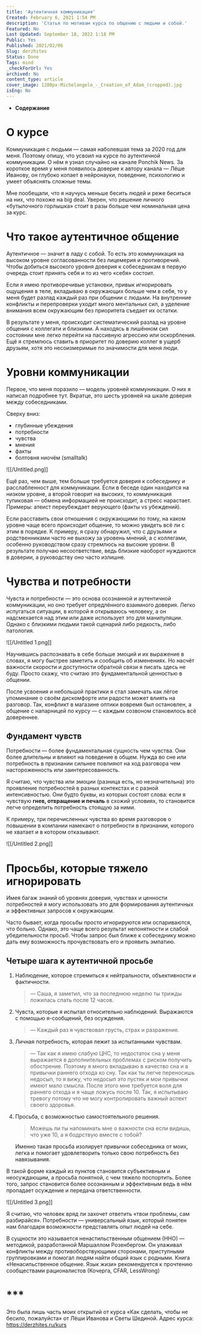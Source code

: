 ```yaml
---
title: 'Аутентичная коммуникация'
Created: February 6, 2021 1:54 PM
description: 'Статья по мотивам курса по общению с людьми и собой.'
Featured: No
Last Updated: September 18, 2022 1:18 PM
Public: Yes
Published: 2021/02/06
Slug: derzhites
Status: Done
Tags: mind
_checkForUrl: Yes
archived: No
content_type: article
cover_image: 1280px-Michelangelo_-_Creation_of_Adam_(cropped).jpg
isEng: No
---
```


- **Содержание**

# О курсе

Коммуникация с людьми — самая наболевшая тема за 2020 год для меня. Поэтому опишу, что усвоил на курсе по аутентичной коммуникации. О нём я узнал случайно на канале Ponchik News. За короткое время у меня появилось доверие к автору канала — Лёше Иванову, он глубоко копает в нейронауки, поведение, психологию и умеет объяснять сложные темы.

Мне пообещали, что я научусь меньше бесить людей и реже беситься на них, что похоже на big deal. Уверен, что решение личного «бутылочного горлышка» стоит в разы больше чем номинальная цена за курс.

# Что такое аутентичное общение

Аутентичное — значит в ладу с собой. То есть это коммуникация на высоком уровне согласованности без лицемерия и противоречий. Чтобы добиться высокого уровня доверия к собеседникам в первую очередь стоит принять себя и то из чего «себя» состоит.

Если я имею противоречивые установки, привык игнорировать ощущения в теле, вкладываю в окружающих больше чем в себя, то у меня будет разлад каждый раз при общении с людьми. На внутренние конфликты и перепроверки уходит много ментальных сил, а уделение внимания всем окружающим без приоритета съедает их остатки.

В результате у меня, происходит систематический разлад на уровне общения с коллегати и близкими. А находясь в лишённом сил состоянии мне легко перейти на пассивную агрессию или оскорбления. Ещё я стремлюсь ставить в приоритет по доверию коллег в ущерб друзьям, хотя это несоизмеримые по значимости для меня люди.

# Уровни коммуникации

Первое, что меня поразило — модель уровней коммуникации. О них я написал подробнее тут. Вкратце, это шесть уровней на шкале доверия между собеседниками.

Сверху вниз:

- глубинные убеждения
- потребности
- чувства
- мнения
- факты
- болтовня ниочём (smalltalk)

![[/Untitled.png]]

Ещё раз, чем выше, тем больше требуется доверия к собеседнику и расслабленност для коммуникации. Если в беседе один находится на низком уровне, а второй говорит на высоких, то коммуникация тупиковая — обмена информацией не происходит, а стресс нарастает. Примеры: атеист переубеждает верующего (факты vs убеждений).

Если расставить свои отношения с окружающими по тому, на каком уровне чаще всего происходит общение, то можно увидеть всё ли с этим в порядке. К примеру, я сразу обнаружил, что с друзьями и родственниками часто не выхожу за уровень мнений, а с коллегами, особенно руководством сразу стремлюсь на высокие уровни. В результате получаю несоответствие, ведь близкие наоборот нуждаются в доверии, а руководству оно часто излишне.

# Чувства и потребности

Чувста и потребности — это основа осознанной и аутентичной коммуникации, но оно требует опредлённого взаимного доверия. Легко испугаться ситуации, в которой я открываюсь человеку, а он надсмехается над этим или даже использует это для манипуляции. Однако с близкими людьми такой сценарий либо редкость, либо патология.

![[/Untitled 1.png]]

Научившись распознавать в себе больше эмоций и их выражение в словах, я могу быстрее заметить и сообщить об изменениях. Но насчёт важности скорости и доступности обратной связи я писать здесь не буду. Просто скажу, что считаю это фундаментальной ценностью в общении.

После усвоения и небольшой практики я стал замечать как лёгое упоминание о своём дискомфорте или радости может влиять на разговор. Так, конфликт в магазине оптики вовремя был остановлен, а общение с напарницей по курсу — с каждым созвоном становилось всё довереннее.

## Фундамент чувств

Потребности — более фундаментальная сущность чем чувства. Они более длительны и влияют на поведение в общем. Нужда во сне или потребность в признании сильнее повлияют на ход разговора чем настороженность или заинтересованность.

Я считаю, что чувства или эмоции (разница есть, но незначительна) это проявление потребностей в разных контекстах и с разной интенсивностью. Они будто буквы, из которых состоят слова: если я чувствую **гнев, отвращение и печаль** в схожий условиях, то становится легче определить потребность стоящую за ними.

К примеру, три перечисленных чувства во время разговоров о повышении в компании намекают о потребности в признании, которого не хватает и в котором отказывают.

![[/Untitled 2.png]]

# Просьбы, которые тяжело игнорировать

Имея багаж знаний об уровнях доверия, чувствах и ценности потребностей я могу использовать это для формирования аутентичных и эффективных запросов к окружающим. 

Часто бывает, когда просьбы просто игнорируются или оспариваются, что больно. Однако, это чаще всего результат непонятности и слабой убедительности просьб. Чтобы запрос был ближе к собеседнику можно дать ему возможность прочувствовать его и проявить эмпатию.

## Четыре шага к аутентичной просьбе

1. Наблюдение, которое стремиться к нейтральности, объективности и фактичности.
    
    > — Саша, я заметил, что за последнюю неделю ты трижды ложилась спать после 12 часов.
    > 
2. Чувста, которые я испытал относительно наблюдений. Выражаются с помощью я-сообщений, без осуждения.
    
    > — Каждый раз я чувствовал грусть, страх и разражение.
    > 
3. Личная потребность, которая лежит за испытанными чувствам.
    
    > — Так как я имею слабую ЦНС, то недостаток сна у меня выражается в дополнительных проблемах с риском получить обострение. Поэтому я много вкладываю в качество сна и в привычки раннего отхода ко сну.
    Так как ты легче переносишь недосып, то я вижу, что недосып это пустяк и мои привычки имеют мало смысла. После этого мне требуется воля для раннего отхода и я чаще ложусь после 10.
    Так, я испытываю тревогу потому что не могу контролировать важный аспект своего здоровья.
    > 
4. Просьба, с возможностью самостоятельного решения.
    
    > Можешь ли ты напоминать мне о важности сна если видишь, что уже 10, а я бодрствую вместе с тобой?
    > 
    
    Именно такая просьба изолирует привычки собеседника от моих, легка и помогает удовлетворить только свою потребность без навязывания.
    

В такой форме каждый из пунктов становится субъективным и неосуждающим, а просьба понятной, с чем тяжело поспортить. Более того, запрос становится более осознанным и эффективным ведь в нём пропадает осуждение и передача ответственности.

![[/Untitled 3.png]]

Я считаю, что человек вряд ли захочет ответить «твои проблемы, сам разбирайся». Потребности — универсальный язык, который понятен нам благодаря возможности представлять опыт людей на себе.

В сущности это называется ненастильственным общением (ННО) — методикой, разработанной Маршаллом Розенбергом. Он улаживал конфликты между противоборствующими сторонами, приступными группировками и помогал людям найти общий язык с родными. Книга «Ненасильственное общение. Язык жизи» рекомендуется к прочтению сообществами рационалистов (Кочерга, CFAR, LessWrong)

# ***

Это была лишь часть моих открытий от курса «Как сделать, чтобы не бесило, пожалуйста» от Лёши Иванова и Светы Шединой. Адрес курса: https://derzhites.ru/kurs